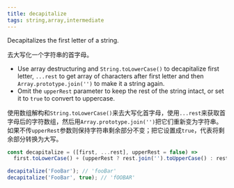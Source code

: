```yaml
---
title: decapitalize
tags: string,array,intermediate
---
```


Decapitalizes the first letter of a string.

去大写化一个字符串的首字母。

- Use array destructuring and `String.toLowerCase()` to decapitalize first letter, `...rest` to get array of characters after first letter and then `Array.prototype.join('')` to make it a string again.
- Omit the `upperRest` parameter to keep the rest of the string intact, or set it to `true` to convert to uppercase.

使用数组解构和`String.toLowerCase()`来去大写化首字母，使用`...rest`来获取首字母后的字符数组，然后用`Array.prototype.join('')`把它们重新变为字符串。如果不传`upperRest`参数则保持字符串剩余部分不变；把它设置成`true`，代表将剩余部分转换为大写。

```js
const decapitalize = ([first, ...rest], upperRest = false) =>
  first.toLowerCase() + (upperRest ? rest.join('').toUpperCase() : rest.join(''));
```

```js
decapitalize('FooBar'); // 'fooBar'
decapitalize('FooBar', true); // 'fOOBAR'
```